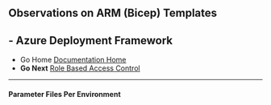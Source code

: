 ## Observations on ARM (Bicep) Templates 

## - Azure Deployment Framework ## 
- Go Home [Documentation Home](./index.md)
- **Go Next** [Role Based Access Control](./RBAC.md)
* * *
####  Parameter Files Per Environment

